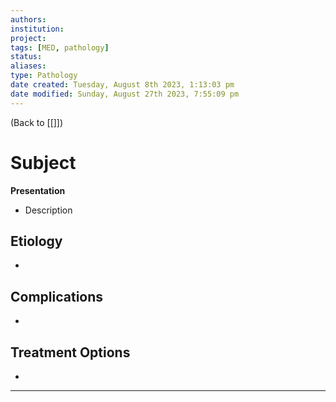 ```yaml
---
authors: 
institution: 
project: 
tags: [MED, pathology]
status: 
aliases: 
type: Pathology
date created: Tuesday, August 8th 2023, 1:13:03 pm
date modified: Sunday, August 27th 2023, 7:55:09 pm
---
```


(Back to [[]])

# Subject

**Presentation**
- Description

## Etiology
- 

## Complications
- 

## Treatment Options
- 

---
